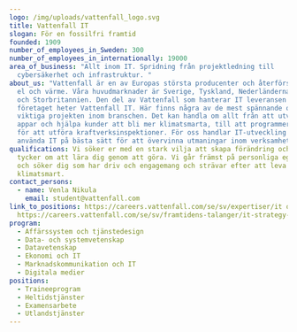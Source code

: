 ```yaml
---
logo: /img/uploads/vattenfall_logo.svg
title: Vattenfall IT
slogan: För en fossilfri framtid
founded: 1909
number_of_employees_in_Sweden: 300
number_of_employees_in_internationally: 19000
area_of_business: "Allt inom IT. Spridning från projektledning till
  cybersäkerhet och infrastruktur. "
about_us: "Vattenfall är en av Europas största producenter och återförsäljare av
  el och värme. Våra huvudmarknader är Sverige, Tyskland, Nederländerna, Danmark
  och Storbritannien. Den del av Vattenfall som hanterar IT leveransen för hela
  företaget heter Vattenfall IT. Här finns några av de mest spännande och
  viktiga projekten inom branschen. Det kan handla om allt från att utveckla
  appar och hjälpa kunder att bli mer klimatsmarta, till att programmera drönare
  för att utföra kraftverksinspektioner. För oss handlar IT-utveckling om att
  använda IT på bästa sätt för att övervinna utmaningar inom verksamheten. "
qualifications: Vi söker er med en stark vilja att skapa förändring och som
  tycker om att lära dig genom att göra. Vi går främst på personliga egenskaper
  och söker dig som har driv och engagemang och strävar efter att leva mer
  klimatsmart.
contact_persons:
  - name: Venla Nikula
    email: student@vattenfall.com
link_to_positions: https://careers.vattenfall.com/se/sv/expertiser/it och
  https://careers.vattenfall.com/se/sv/framtidens-talanger/it-strategy-talent-programme
program:
  - Affärssystem och tjänstedesign
  - Data- och systemvetenskap
  - Datavetenskap
  - Ekonomi och IT
  - Marknadskommunikation och IT
  - Digitala medier
positions:
  - Traineeprogram
  - Heltidstjänster
  - Examensarbete
  - Utlandstjänster
---
```

